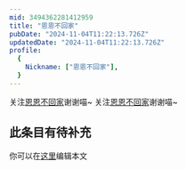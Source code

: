 ```yaml
---
mid: 3494362281412959
title: "恩恩不回家"
pubDate: "2024-11-04T11:22:13.726Z"
updatedDate: "2024-11-04T11:22:13.726Z"
profile:
  {
    Nickname: ["恩恩不回家"],
  }
---
```


关注[恩恩不回家](https://space.bilibili.com/3494362281412959)谢谢喵~ 关注[恩恩不回家](https://space.bilibili.com/3494362281412959)谢谢喵~

## 此条目有待补充
你可以在[这里](https://github.com/Yuhanawa/VTuber.ICU/edit/master/src/content/v/恩恩不回家/index.md)编辑本文

